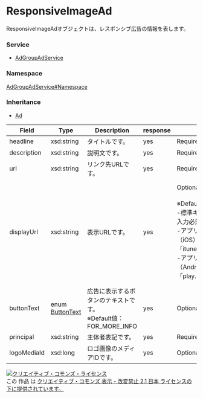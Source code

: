 

# ResponsiveImageAd

ResponsiveImageAdオブジェクトは、レスポンシブ広告の情報を表します。

### Service

+ [AdGroupAdService](../../services/AdGroupAdService.md)

### Namespace

[AdGroupAdService#Namespace](../../services/AdGroupAdService.md#namespace)

### Inheritance

+ [Ad](./Ad.md)

| Field | Type | Description | response | add | set | remove |
| ----- | ---- | ----------- | -------- | --------- | --------- | --------- |
| headline | xsd:string | タイトルです。 | yes | Requirement | Optional | Ignore | |
| description | xsd:string | 説明文です。 | yes | Requirement | Optional | Ignore | |
| url | xsd:string | リンク先URLです。 | yes | Requirement | Optional | Ignore | |
| displayUrl | xsd:string | 表示URLです。 | yes | Optional<br><br>※Default値<br>-標準キャンペーン：<br>入力必須<br>-アプリキャンペーン（iOS）：<br>「itunes.apple.com」<br>-アプリキャンペーン（Android）：<br>「play.google.com」 | Optional<br/>Updatable<br><br>  ※入力許可<br>  -アプリキャンペーン（iOS）：<br>  「itunes.apple.com」のみ可能<br>  -アプリキャンペーン（Android）：<br>  「play.google.com」のみ可能<br> | Ignore | |
| buttonText | enum [ButtonText](./ButtonText.md) | 広告に表示するボタンのテキストです。<br/>※Default値：FOR_MORE_INFO | yes | Optional | Optional | Ignore | |
| principal | xsd:string | 主体者表記です。 | yes | Requirement | Optional | Ignore | |
| logoMediaId | xsd:long | ロゴ画像のメディアIDです。 | yes | Optional | Optional | Ignore | |

<a rel="license" href="http://creativecommons.org/licenses/by-nd/2.1/jp/"><img alt="クリエイティブ・コモンズ・ライセンス" style="border-width:0" src="https://i.creativecommons.org/l/by-nd/2.1/jp/88x31.png" /></a><br />この 作品 は <a rel="license" href="http://creativecommons.org/licenses/by-nd/2.1/jp/">クリエイティブ・コモンズ 表示 - 改変禁止 2.1 日本 ライセンスの下に提供されています。</a>

